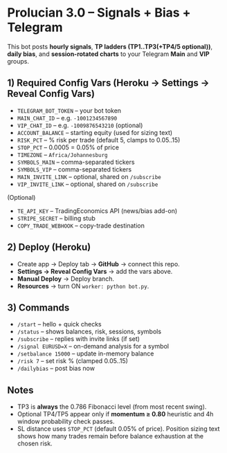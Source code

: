 # Prolucian 3.0 – Signals + Bias + Telegram

This bot posts **hourly signals**, **TP ladders (TP1..TP3(+TP4/5 optional))**, **daily bias**, and **session-rotated charts** to your Telegram **Main** and **VIP** groups.

## 1) Required Config Vars (Heroku → Settings → Reveal Config Vars)
- `TELEGRAM_BOT_TOKEN` – your bot token
- `MAIN_CHAT_ID` – e.g. `-1001234567890`
- `VIP_CHAT_ID` – e.g. `-1009876543210` (optional)
- `ACCOUNT_BALANCE` – starting equity (used for sizing text)
- `RISK_PCT` – % risk per trade (default 5, clamps to 0.05..15)
- `STOP_PCT` – 0.0005 = 0.05% of price
- `TIMEZONE` – `Africa/Johannesburg`
- `SYMBOLS_MAIN` – comma-separated tickers
- `SYMBOLS_VIP` – comma-separated tickers
- `MAIN_INVITE_LINK` – optional, shared on `/subscribe`
- `VIP_INVITE_LINK` – optional, shared on `/subscribe`

(Optional)
- `TE_API_KEY` – TradingEconomics API (news/bias add-on)
- `STRIPE_SECRET` – billing stub
- `COPY_TRADE_WEBHOOK` – copy-trade destination

## 2) Deploy (Heroku)
- Create app → Deploy tab → **GitHub** → connect this repo.
- **Settings → Reveal Config Vars** → add the vars above.
- **Manual Deploy** → Deploy branch.
- **Resources** → turn ON `worker: python bot.py`.

## 3) Commands
- `/start` – hello + quick checks
- `/status` – shows balances, risk, sessions, symbols
- `/subscribe` – replies with invite links (if set)
- `/signal EURUSD=X` – on-demand analysis for a symbol
- `/setbalance 15000` – update in-memory balance
- `/risk 7` – set risk % (clamped 0.05..15)
- `/dailybias` – post bias now

## Notes
- TP3 is **always** the 0.786 Fibonacci level (from most recent swing).
- Optional TP4/TP5 appear only if **momentum ≥ 0.80** heuristic and 4h window probability check passes.
- SL distance uses `STOP_PCT` (default 0.05% of price). Position sizing text shows how many trades remain before balance exhaustion at the chosen risk.
